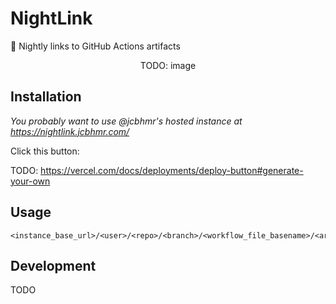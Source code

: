# NightLink

🌙 Nightly links to GitHub Actions artifacts

<p align=center>TODO: image</p>

## Installation

_You probably want to use @jcbhmr's hosted instance at https://nightlink.jcbhmr.com/_

Click this button:

TODO: https://vercel.com/docs/deployments/deploy-button#generate-your-own

## Usage

```
<instance_base_url>/<user>/<repo>/<branch>/<workflow_file_basename>/<artifact_name>
```

## Development

TODO
